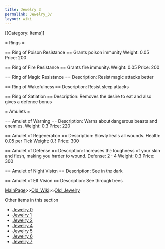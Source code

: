 ```yaml
---
title: Jewelry 3
permalink: Jewelry_3/
layout: wiki
---
```

[[Category: Items]]

= Rings =

== Ring of Poison Resistance ==
 Grants poison immunity
 Weight: 0.05
 Price: 200

== Ring of Fire Resistance ==
 Grants fire immunity.
 Weight: 0.05
 Price: 200

== Ring of Magic Resistance ==
 Description: Resist magic attacks better

== Ring of Wakefulness ==
 Description: Resist sleep attacks

== Ring of Satiation ==
 Description: Removes the desire to eat and also gives a defence bonus

= Amulets =

== Amulet of Warning ==
 Description: Warns about dangerous beasts and enemies.
 Weight: 0.3
 Price: 220

== Amulet of Regeneration ==
 Description: Slowly heals all wounds.
 Health: 0.05 per Tick
 Weight: 0.3
 Price: 300

== Amulet of Defense ==
 Description: Increases the toughness of your skin and flesh, making you harder to wound.
 Defense: 2 - 4
 Weight: 0.3
 Price: 300

== Amulet of Night Vision ==
 Description: See in the dark

== Amulet of Elf Vision ==
 Description: See through trees

[MainPage](/keeperrl_wiki/ "wikilink")>>[Old_Wiki](/keeperrl_wiki/Old_Wiki "wikilink")>>[Old_Jewelry](/keeperrl_wiki/Old_Jewelry "wikilink")

Other items in this section
-    [Jewelry 0](/keeperrl_wiki/Jewelry_0 "wikilink")
-    [Jewelry 1](/keeperrl_wiki/Jewelry_1 "wikilink")
-    [Jewelry 2](/keeperrl_wiki/Jewelry_2 "wikilink")
-    [Jewelry 4](/keeperrl_wiki/Jewelry_4 "wikilink")
-    [Jewelry 5](/keeperrl_wiki/Jewelry_5 "wikilink")
-    [Jewelry 6](/keeperrl_wiki/Jewelry_6 "wikilink")
-    [Jewelry 7](/keeperrl_wiki/Jewelry_7 "wikilink")

